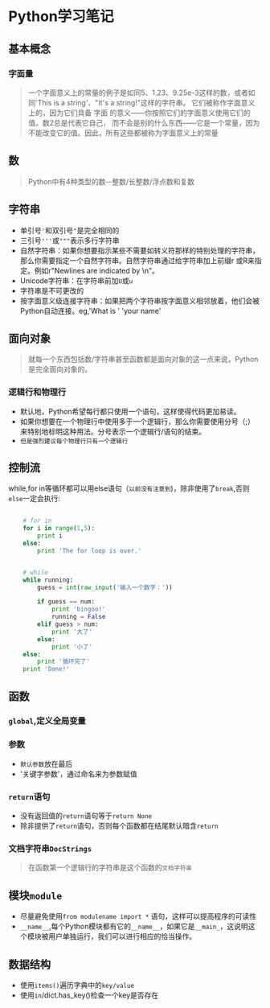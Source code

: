 # Python学习笔记

## 基本概念

### 字面量
> 一个字面意义上的常量的例子是如同5、1.23、9.25e-3这样的数，或者如同'This is a string'、"It's a string!"这样的字符串。
> 它们被称作字面意义上的，因为它们具备 字面 的意义——你按照它们的字面意义使用它们的值。数2总是代表它自己，
> 而不会是别的什么东西——它是一个常量，因为不能改变它的值。因此，所有这些都被称为字面意义上的常量

## 数
> Python中有4种类型的数--整数/长整数/浮点数和复数

## 字符串
- 单引号`'`和双引号`"`是完全相同的
- 三引号`'''`或`"""`表示多行字符串
- 自然字符串：如果你想要指示某些不需要如转义符那样的特别处理的字符串，那么你需要指定一个自然字符串。自然字符串通过给字符串加上前缀r
    或R来指定。例如r"Newlines are indicated by \n"。
- Unicode字符串：在字符串前加`U`或`u`
- 字符串是不可更改的
- 按字面意义级连接字符串：如果把两个字符串按字面意义相邻放着，他们会被Python自动连接。eg,'What is ' 'your name'

## 面向对象
> 就每一个东西包括数/字符串甚至函数都是面向对象的这一点来说，Python是完全面向对象的。

### 逻辑行和物理行
- 默认地，Python希望每行都只使用一个语句，这样使得代码更加易读。
- 如果你想要在一个物理行中使用多于一个逻辑行，那么你需要使用分号（;）来特别地标明这种用法。分号表示一个逻辑行/语句的结束。
- `但是强烈建议每个物理行只有一个逻辑行`

## 控制流
while,for in等循环都可以用else语句（`以前没有注意到`)，除非使用了`break`,否则`else`一定会执行:
``` python

    # for in
    for i in range(1,5):
        print i
    else:
        print 'The for loop is over.'


    # while
    while running:
        guess = int(raw_input('输入一个数字：'))

        if guess == num:
            print 'bingoo!'
            running = False
        elif guess > num:
            print '大了'
        else:
            print '小了'
    else:
        print '循环完了'
    print 'Done!'
```

## 函数

### `global`,定义全局变量

### 参数
- `默认参数`放在最后
- '关键字参数'，通过命名来为参数赋值

### `return`语句
- 没有返回值的`return`语句等于`return None`
- 除非提供了`return`语句，否则每个函数都在结尾默认暗含`return`

### 文档字符串`DocStrings`
> 在函数第一个逻辑行的字符串是这个函数的`文档字符串`

## 模块`module`

- 尽量避免使用`from modulename import *` 语句，这样可以提高程序的可读性
- `__name__`,每个Python模块都有它的`__name__`，如果它是`__main_`，这说明这个模块被用户单独运行，我们可以进行相应的恰当操作。

## 数据结构
- 使用`items()`遍历字典中的`key/value`
- 使用`in`/dict.has_key()检查一个key是否存在
